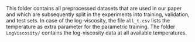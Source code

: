 This folder contains all preprocessed datasets that are used in our paper and which are subsequently split in the experiments into training, validation, and test sets. In case of the log-viscosity, the file `all_t.csv` lists the temperature as extra parameter for the parametric training. The folder `LogViscosity/` contains the log-viscosity data at all available temperatures.